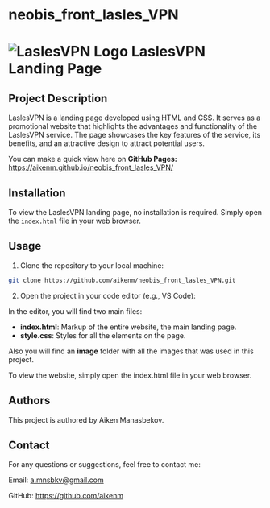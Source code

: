 # neobis_front_lasles_VPN

# ![LaslesVPN Logo](image/logo.png) LaslesVPN Landing Page 

## Project Description

LaslesVPN is a landing page developed using HTML and CSS. It serves as a promotional website that highlights the advantages and functionality of the LaslesVPN service. The page showcases the key features of the service, its benefits, and an attractive design to attract potential users.

You can make a quick view here on **GitHub Pages:** https://aikenm.github.io/neobis_front_lasles_VPN/

## Installation

To view the LaslesVPN landing page, no installation is required. Simply open the `index.html` file in your web browser.

## Usage

1. Clone the repository to your local machine:

```bash
git clone https://github.com/aikenm/neobis_front_lasles_VPN.git
```
2. Open the project in your code editor (e.g., VS Code):

In the editor, you will find two main files:

 * **index.html**: Markup of the entire website, the main landing page.
 * **style.css**: Styles for all the elements on the page.

Also you will find an **image** folder with all the images that was used in this project.

To view the website, simply open the index.html file in your web browser.

## Authors

This project is authored by Aiken Manasbekov.

## Contact

For any questions or suggestions, feel free to contact me:

Email: a.mnsbkv@gmail.com

GitHub: https://github.com/aikenm



